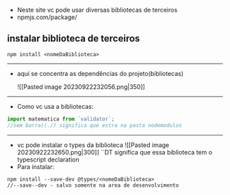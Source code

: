 - Neste site vc pode usar diversas bibliotecas de terceiros
- npmjs.com/package/

## instalar biblioteca de terceiros

```shell
npm install <nomeDaBiblioteca>
```
---
- aqui se concentra as dependências do projeto(bibliotecas)
	
	![[Pasted image 20230922232056.png|350]]
---
- Como vc usa  a bibliotecas:
```js
import matematica from `validator`;
//sem barra)(./) significa que estra na pasta nodemodulos
```
---
- vc pode instalar o types da biblioteca
![[Pasted image 20230922232650.png|300]]
``DT significa que essa biblioteca tem o typescript declaration
- Para instalar:
	
```shell
npm install --save-dev @types/<nomeDaBiblioteca>
//--save--dev - salvo somente na area de desenvolvimento
```
